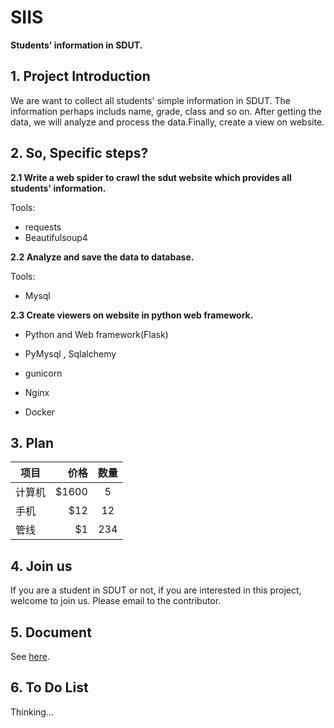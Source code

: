 #  SIIS

__Students' information in SDUT.__

## 1. Project Introduction

We are want to collect all students' simple information in SDUT. The information perhaps includs name, grade, class and so on. After getting the data, we will analyze and process the data.Finally, create a view on website.

## 2. So, Specific steps?

__2.1 Write a web spider to crawl the sdut website which provides all students' information.__

Tools:

+ requests
+ Beautifulsoup4

__2.2 Analyze and save the data to database.__

Tools:

+ Mysql

__2.3 Create viewers on website in python web framework.__

+ Python and Web framework(Flask)

+ PyMysql , Sqlalchemy

+ gunicorn

+ Nginx

+ Docker


## 3. Plan

| 项目        | 价格   |  数量  |
| --------   | -----:  | :----:  |
| 计算机     | \$1600 |   5     |
| 手机        |   \$12   |   12   |
| 管线        |    \$1    |  234  |

## 4. Join us

If you are a student in SDUT or not, if you are interested in this project, welcome to join us. Please email to the contributor.

## 5. Document

See [here]().

## 6. To Do List

Thinking...